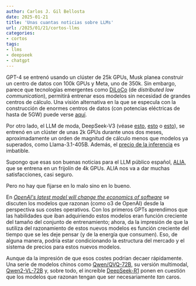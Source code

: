 ```yaml
---
author: Carlos J. Gil Bellosta
date: 2025-01-21
title: 'Unas cuantas noticias sobre LLMs'
url: /2025/01/21/cortos-llms
categories:
- cortos
tags:
- llms
- deepseek
- chatgpt
---
```


GPT-4 se entrenó usando un clúster de 25k GPUs, Musk planea construir un centro de datos con 100k GPUs y Meta, uno de 350k. Sin embargo, parece que tecnologías emergentes como
[DiLoCo](https://arxiv.org/abs/2311.08105) (de _distributed low communication_), permitirá entrenar esos modelos sin necesidad de grandes centros de cálculo. Una visión alternativa en la que se especula con la construcción de enormes centros de datos (con potencias eléctricas de hasta de 5GW) puede verse
[aquí](https://www.lesswrong.com/posts/NXTkEiaLA4JdS5vSZ/what-o3-becomes-by-2028).

Por otro lado, el LLM de moda, DeepSeek-V3 (véase
[esto](https://github.com/deepseek-ai/DeepSeek-V3/blob/main/DeepSeek_V3.pdf),
[esto](https://www.chinatalk.media/p/deepseeks-edge)
o [esto](https://thezvi.wordpress.com/2024/12/31/deekseek-v3-the-six-million-dollar-model/)),
se entrenó en un clúster de unas 2k GPUs durante unos dos meses, aproximadamente un orden de magnitud de cálculo menos que modelos ya superados, como Llama-3.1-405B. Además, el [precio de la inferencia](https://api-docs.deepseek.com/quick_start/pricing/) es imbatible.

Supongo que esas son buenas noticias para el LLM público español,
[ALIA](https://alia.gob.es/), que se entrena en un frijolín de 4k GPUs. ALIA nos va a dar muchas satisfacciones, casi seguro.

Pero no hay que fijarse en lo malo sino en lo bueno.

En [_OpenAI's latest model will change the economics of software_](https://www.economist.com/business/2025/01/20/openais-latest-model-will-change-the-economics-of-software) se discuten los modelos que razonan (como o3 de OpenAI) desde la perspectiva sus costes operativos. Con los primeros GPTs aprendimos que las habilidades que iban adquiriendo estos modelos eran función creciente del tamaño del conjunto de entrenamiento; ahora, da la impresión de que la sutiliza del razonamiento de estos nuevos modelos es función creciente del tiempo que se les deje pensar (y de la energía que consumen). Eso, de alguna manera, podría estar condicionando la estructura del mercado y el sistema de precios para estos nuevos modelos.

Aunque da la impresión de que esos costes podrían decaer rápidamente. Una serie de modelos chinos como
[Qwen/QVQ-72B](https://deepinfra.com/Qwen/QVQ-72B-Preview),
su versión multimodal,
[Qwen2-VL-72B](https://qwenlm.github.io/blog/qvq-72b-preview/)
y, sobre todo, el increíble
[DeepSeek-R1](https://api-docs.deepseek.com/news/news250120)
ponen en cuestión que los modelos que razonan tengan que ser necesariamente _tan_ caros.
